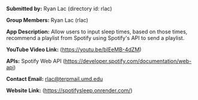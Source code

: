 **Submitted by:** Ryan Lac (directory id: rlac)

**Group Members:** Ryan Lac (rlac)

**App Description:** Allow users to input sleep times, based on those times, recommend a playlist from Spotify using Spotify's API to send a playlist.

**YouTube Video Link:** (https://youtu.be/bIEeMB-4dZM)

**APIs:** Spotify Web API (https://developer.spotify.com/documentation/web-api)

**Contact Email:** rlac@terpmail.umd.edu

**Website Link:** (https://spotifysleep.onrender.com/)
